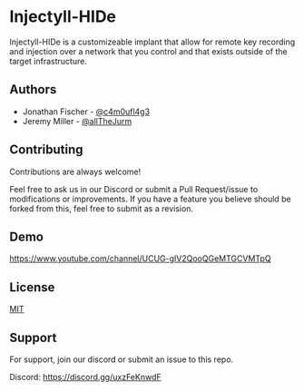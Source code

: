 # Injectyll-HIDe

Injectyll-HIDe is a customizeable implant that allow for remote key recording and injection over a network that you control and that exists outside of the target infrastructure.

## Authors

- Jonathan Fischer - [@c4m0ufl4g3](https://mobile.twitter.com/c4m0ufl4g3)
- Jeremy Miller - [@allTheJurm](https://mobile.twitter.com/allTheJurm)


## Contributing

Contributions are always welcome!

Feel free to ask us in our Discord or submit a Pull Request/issue to modifications or improvements. If you have a feature you believe should be forked from this, feel free to submit as a revision.


## Demo

<https://www.youtube.com/channel/UCUG-gIV2QooQGeMTGCVMTpQ>

## License

[MIT](https://choosealicense.com/licenses/mit/)


## Support

For support, join our discord or submit an issue to this repo.

Discord: https://discord.gg/uxzFeKnwdF